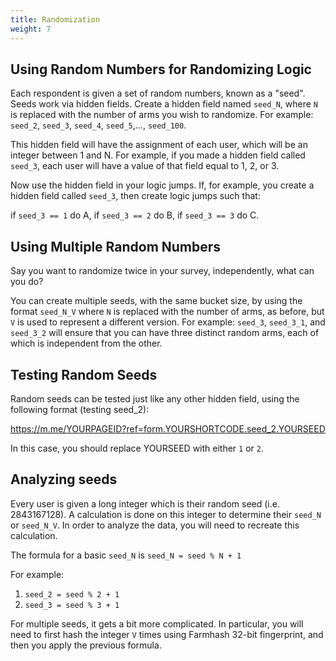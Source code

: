 ```yaml
---
title: Randomization
weight: 7
---
```


## Using Random Numbers for Randomizing Logic

Each respondent is given a set of random numbers, known as a "seed". Seeds work via hidden fields. Create a hidden field named `seed_N`, where `N` is replaced with the number of arms you wish to randomize. For example: `seed_2`, `seed_3`, `seed_4`, `seed_5`,..., `seed_100`.

This hidden field will have the assignment of each user, which will be an integer between 1 and N. For example, if you made a hidden field called `seed_3`, each user will have a value of that field equal to 1, 2, or 3.

Now use the hidden field in your logic jumps. If, for example, you create a hidden field called `seed_3`, then create logic jumps such that:

if `seed_3 == 1` do A, if `seed_3 == 2` do B, if `seed_3 == 3` do C.

## Using Multiple Random Numbers

Say you want to randomize twice in your survey, independently, what can you do? 

You can create multiple seeds, with the same bucket size, by using the format `seed_N_V` where `N` is replaced with the number of arms, as before, but `V` is used to represent a different version. For example: `seed_3`, `seed_3_1`, and `seed_3_2` will ensure that you can have three distinct random arms, each of which is independent from the other. 


## Testing Random Seeds

Random seeds can be tested just like any other hidden field, using the following format (testing seed_2):

https://m.me/YOURPAGEID?ref=form.YOURSHORTCODE.seed_2.YOURSEED

In this case, you should replace YOURSEED with either `1` or `2`.


## Analyzing seeds

Every user is given a long integer which is their random seed (i.e. 2843167128). A calculation is done on this integer to determine their `seed_N` or `seed_N_V`. In order to analyze the data, you will need to recreate this calculation. 

The formula for a basic `seed_N` is `seed_N = seed % N + 1`

For example: 

1. `seed_2 = seed % 2 + 1`
2. `seed_3 = seed % 3 + 1`

For multiple seeds, it gets a bit more complicated. In particular, you will need to first hash the integer `V` times using Farmhash 32-bit fingerprint, and then you apply the previous formula. 
